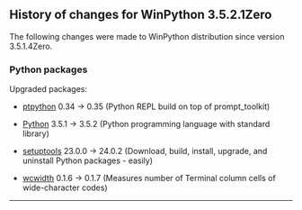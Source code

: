 ﻿## History of changes for WinPython 3.5.2.1Zero

The following changes were made to WinPython distribution since version 3.5.1.4Zero.

### Python packages

Upgraded packages:

  * [ptpython](http://pypi.python.org/pypi/ptpython) 0.34 → 0.35 (Python REPL build on top of prompt_toolkit)
  * [Python](http://www.python.org/) 3.5.1 → 3.5.2 (Python programming language with standard library)
  * [setuptools](http://pypi.python.org/pypi/setuptools) 23.0.0 → 24.0.2 (Download, build, install, upgrade, and uninstall Python packages - easily)
  * [wcwidth](http://pypi.python.org/pypi/wcwidth) 0.1.6 → 0.1.7 (Measures number of Terminal column cells of wide-character codes)

* * *
